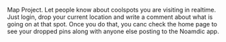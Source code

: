 Map Project.  Let people know about coolspots you are visiting in realtime.  Just login, drop your current location and write a comment about what is going on at that spot.  Once you do that, you canc check the home page to see your dropped pins along with anyone else posting to the Noamdic app.
